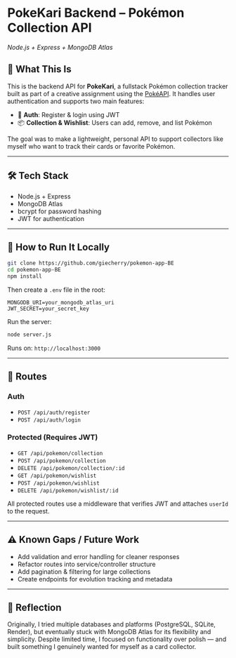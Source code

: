 # PokeKari Backend – Pokémon Collection API

*Node.js + Express + MongoDB Atlas*

## 🧩 What This Is

This is the backend API for **PokeKari**, a fullstack Pokémon collection tracker built as part of a creative assignment using the [PokéAPI](https://pokeapi.co/). It handles user authentication and supports two main features:

* 🔐 **Auth**: Register & login using JWT
* 📦 **Collection & Wishlist**: Users can add, remove, and list Pokémon

The goal was to make a lightweight, personal API to support collectors like myself who want to track their cards or favorite Pokémon.

---

## 🛠️ Tech Stack

* Node.js + Express
* MongoDB Atlas
* bcrypt for password hashing
* JWT for authentication

---

## 🚀 How to Run It Locally

```bash
git clone https://github.com/giecherry/pokemon-app-BE
cd pokemon-app-BE
npm install
```

Then create a `.env` file in the root:

```env
MONGODB_URI=your_mongodb_atlas_uri
JWT_SECRET=your_secret_key
```

Run the server:

```bash
node server.js
```

Runs on: `http://localhost:3000`

---

## 📌 Routes

### Auth

* `POST /api/auth/register`
* `POST /api/auth/login`

### Protected (Requires JWT)

* `GET /api/pokemon/collection`
* `POST /api/pokemon/collection`
* `DELETE /api/pokemon/collection/:id`
* `GET /api/pokemon/wishlist`
* `POST /api/pokemon/wishlist`
* `DELETE /api/pokemon/wishlist/:id`

All protected routes use a middleware that verifies JWT and attaches `userId` to the request.

---

## ⚠️ Known Gaps / Future Work

* Add validation and error handling for cleaner responses
* Refactor routes into service/controller structure
* Add pagination & filtering for large collections
* Create endpoints for evolution tracking and metadata

---

## 🧠 Reflection

Originally, I tried multiple databases and platforms (PostgreSQL, SQLite, Render), but eventually stuck with MongoDB Atlas for its flexibility and simplicity. Despite limited time, I focused on functionality over polish — and built something I genuinely wanted for myself as a card collector.